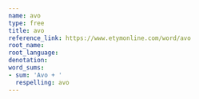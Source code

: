 ```yaml
---
name: avo
type: free
title: avo
reference_link: https://www.etymonline.com/word/avo
root_name: 
root_language: 
denotation: 
word_sums:
- sum: 'Avo + '
  respelling: avo
---
```

